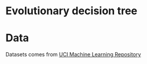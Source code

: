 # Evolutionary decision tree

# Data
Datasets comes from [UCI Machine Learning Repository](https://archive.ics.uci.edu/ml/index.php)

